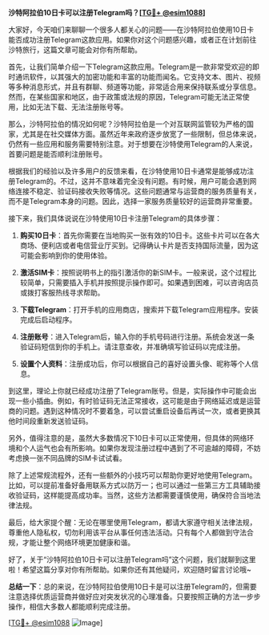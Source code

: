 **沙特阿拉伯10日卡可以注册Telegram吗？[[TG💪+ @esim1088](https://t.me/s/esim1088)]**

大家好，今天咱们来聊聊一个很多人都关心的问题——在沙特阿拉伯使用10日卡能否成功注册Telegram这款应用。如果你对这个问题感兴趣，或者正在计划前往沙特旅行，这篇文章可能会对你有所帮助。

首先，让我们简单介绍一下Telegram这款应用。Telegram是一款非常受欢迎的即时通讯软件，以其强大的加密功能和丰富的功能而闻名。它支持文本、图片、视频等多种消息形式，并且有群聊、频道等功能，非常适合用来保持联系或分享信息。然而，在某些国家和地区，由于政策或法规的原因，Telegram可能无法正常使用，比如无法下载、无法注册账号等。

那么，沙特阿拉伯的情况如何呢？沙特阿拉伯是一个对互联网监管较为严格的国家，尤其是在社交媒体方面。虽然近年来政府逐步放宽了一些限制，但总体来说，仍然有一些应用和服务需要特别注意。对于想要在沙特使用Telegram的人来说，首要问题是能否顺利注册账号。

根据我们的经验以及许多用户的反馈来看，在沙特使用10日卡通常是能够成功注册Telegram的。不过，这并不意味着完全没有问题。有时候，用户可能会遇到网络连接不稳定、验证码接收失败等情况。这些问题通常与运营商的服务质量有关，而不是Telegram本身的问题。因此，选择一家服务质量较好的运营商非常重要。

接下来，我们具体说说在沙特使用10日卡注册Telegram的具体步骤：

1. **购买10日卡**：首先你需要在当地购买一张有效的10日卡。这些卡片可以在各大商场、便利店或者电信营业厅买到。记得确认卡片是否支持国际流量，因为这可能会影响到你的使用体验。

2. **激活SIM卡**：按照说明书上的指引激活你的新SIM卡。一般来说，这个过程比较简单，只需要插入手机并按照提示操作即可。如果遇到困难，可以咨询店员或拨打客服热线寻求帮助。

3. **下载Telegram**：打开手机的应用商店，搜索并下载Telegram应用程序。安装完成后启动程序。

4. **注册账号**：进入Telegram后，输入你的手机号码进行注册。系统会发送一条验证码短信到你的手机上。请注意查收，并准确填写验证码以完成注册。

5. **设置个人资料**：注册成功后，你可以根据自己的喜好设置头像、昵称等个人信息。

到这里，理论上你就已经成功注册了Telegram账号。但是，实际操作中可能会出现一些小插曲。例如，有时验证码无法正常接收，这可能是由于网络延迟或是运营商的问题。遇到这种情况时不要着急，可以尝试重启设备后再试一次，或者更换其他时间段重新发送验证码。

另外，值得注意的是，虽然大多数情况下10日卡可以正常使用，但具体的网络环境和个人运气也会有所影响。如果你发现注册过程中遇到了不可逾越的障碍，不妨考虑换一张不同品牌的SIM卡试试看。

除了上述常规流程外，还有一些额外的小技巧可以帮助你更好地使用Telegram。比如，可以提前准备好备用联系方式以防万一；也可以通过一些第三方工具辅助接收验证码，这样能提高成功率。当然，这些方法都需要谨慎使用，确保符合当地法律法规。

最后，给大家提个醒：无论在哪里使用Telegram，都请大家遵守相关法律法规，尊重他人隐私权，切勿利用该平台从事任何违法活动。只有每个人都做到守法合规，才能让整个网络环境更加健康和谐。

好了，关于“沙特阿拉伯10日卡可以注册Telegram吗”这个问题，我们就聊到这里啦！希望这篇分享对你有所帮助。如果你还有其他疑问，欢迎随时留言讨论哦~

**总结一下**：总的来说，在沙特阿拉伯使用10日卡是可以注册Telegram的，但需要注意选择优质运营商并做好应对突发状况的心理准备。只要按照正确的方法一步步操作，相信大多数人都能顺利完成注册。

[[TG💪+ @esim1088](https://t.me/s/esim1088) ![Image](https://i.postimg.cc/4NQfJmqS/Snipaste-2025-05-13-00-14-12.png)]